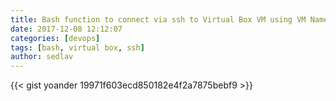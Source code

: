 ```yaml
---
title: Bash function to connect via ssh to Virtual Box VM using VM Name
date: 2017-12-08 12:12:07
categories: [devops]
tags: [bash, virtual box, ssh]
author: sedlav
---
```


{{< gist yoander 19971f603ecd850182e4f2a7875bebf9 >}}